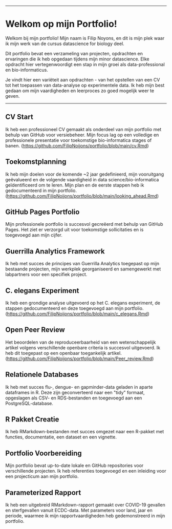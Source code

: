 
---

# Welkom op mijn Portfolio!

Welkom bij mijn portfolio! Mijn naam is Filip Noyons, en dit is mijn plek waar ik mijn werk van de cursus datascience for biology deel.

Dit portfolio bevat een verzameling van projecten, opdrachten en ervaringen die ik heb opgedaan tijdens mijn minor datascience. Elke opdracht hier vertegenwoordigt een stap in mijn groei als data-professional en bio-informaticus.

Je vindt hier een variëteit aan opdrachten - van het opstellen van een CV tot het toepassen van data-analyse op experimentele data. Ik heb mijn best gedaan om mijn vaardigheden en leerproces zo goed mogelijk weer te geven.


---



## CV Start
Ik heb een professioneel CV gemaakt als onderdeel van mijn portfolio met behulp van GitHub voor versiebeheer. Mijn focus lag op een volledige en professionele presentatie voor toekomstige bio-informatica stages of banen.
(https://github.com/FilipNoijons/portfolio/blob/main/cv.Rmd)

## Toekomstplanning
Ik heb mijn doelen voor de komende ~2 jaar gedefinieerd, mijn vooruitgang geëvalueerd en de volgende vaardigheid in data science/bio-informatica geïdentificeerd om te leren. Mijn plan en de eerste stappen heb ik gedocumenteerd in mijn portfolio.
(https://github.com/FilipNoijons/portfolio/blob/main/looking_ahead.Rmd)

## GitHub Pages Portfolio
Mijn professionele portfolio is succesvol gecreëerd met behulp van GitHub Pages. Het ziet er verzorgd uit voor toekomstige sollicitaties en is toegevoegd aan mijn cijfer.

## Guerrilla Analytics Framework
Ik heb met succes de principes van Guerrilla Analytics toegepast op mijn bestaande projecten, mijn werkplek georganiseerd en samengewerkt met labpartners voor een specifiek project.

## C. elegans Experiment
Ik heb een grondige analyse uitgevoerd op het C. elegans experiment, de stappen gedocumenteerd en deze toegevoegd aan mijn portfolio. (https://github.com/FilipNoijons/portfolio/blob/main/c_elegans.Rmd)

## Open Peer Review
Het beoordelen van de reproduceerbaarheid van een wetenschappelijk artikel volgens verschillende openbare criteria is succesvol uitgevoerd. Ik heb dit toegepast op een openbaar toegankelijk artikel.
(https://github.com/FilipNoijons/portfolio/blob/main/Peer_review.Rmd)

## Relationele Databases
Ik heb met succes flu-, dengue- en gapminder-data geladen in aparte dataframes in R. Deze zijn geconverteerd naar een "tidy" formaat, opgeslagen als CSV- en RDS-bestanden en toegevoegd aan een PostgreSQL-database.

## R Pakket Creatie
Ik heb RMarkdown-bestanden met succes omgezet naar een R-pakket met functies, documentatie, een dataset en een vignette.

## Portfolio Voorbereiding
Mijn portfolio bevat up-to-date lokale en GitHub repositories voor verschillende projecten. Ik heb referenties toegevoegd en een inleiding voor een projecticum aan mijn portfolio.

## Parameterized Rapport
Ik heb een uitgebreid RMarkdown-rapport gemaakt over COVID-19 gevallen en sterfgevallen vanuit ECDC-data. Met parameters voor land, jaar en periode, waarmee ik mijn rapportvaardigheden heb gedemonstreerd in mijn portfolio.
